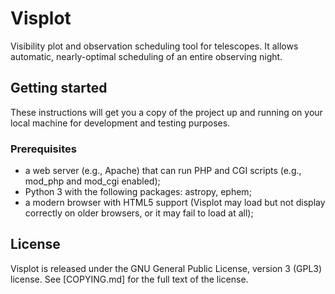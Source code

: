 # Visplot
Visibility plot and observation scheduling tool for telescopes. It allows automatic, nearly-optimal scheduling of an entire observing night.

## Getting started
These instructions will get you a copy of the project up and running on your local machine for development and testing purposes.

### Prerequisites

* a web server (e.g., Apache) that can run PHP and CGI scripts (e.g., mod_php and mod_cgi enabled);
* Python 3 with the following packages: astropy, ephem;
* a modern browser with HTML5 support (Visplot may load but not display correctly on older browsers, or it may fail to load at all);

## License

Visplot is released under the GNU General Public License, version 3 (GPL3) license. See [COPYING.md] for the full text of the license.